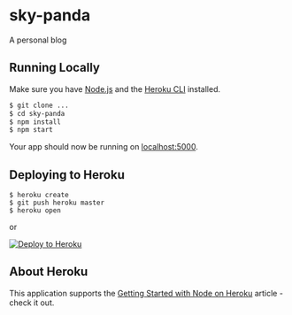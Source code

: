 # sky-panda

A personal blog


## Running Locally

Make sure you have [Node.js](http://nodejs.org/) and the [Heroku CLI](https://cli.heroku.com/) installed.

```sh
$ git clone ...
$ cd sky-panda
$ npm install
$ npm start
```
Your app should now be running on [localhost:5000](http://localhost:5000/).


## Deploying to Heroku

```
$ heroku create
$ git push heroku master
$ heroku open
```
or

[![Deploy to Heroku](https://www.herokucdn.com/deploy/button.png)](https://heroku.com/deploy)

## About Heroku
This application supports the [Getting Started with Node on Heroku](https://devcenter.heroku.com/articles/getting-started-with-nodejs) article - check it out.
